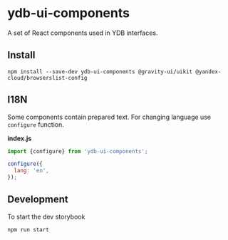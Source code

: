 # ydb-ui-components

A set of React components used in YDB interfaces.

## Install

```shell
npm install --save-dev ydb-ui-components @gravity-ui/uikit @yandex-cloud/browserslist-config
```

## I18N

Some components contain prepared text. For changing language use `configure` function.

**index.js**

```js
import {configure} from 'ydb-ui-components';

configure({
  lang: 'en',
});
```

## Development

To start the dev storybook

```shell
npm run start
```

